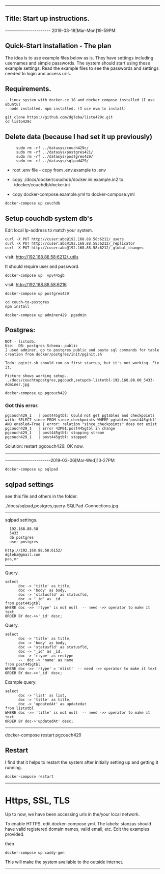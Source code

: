 
----------------------------------------------------

## Title:  Start up instructions.

----------------------- 2019-03-18[Mar-Mon]19-59PM

## Quick-Start installation - The plan

The idea is to use example files below as is. They have settings including usernames and simple passwords. 
The system should start using these example settings. 
Read the example files to see the passwords and settings needed to login and access urls.

## Requirements.

    - linux system with docker-ce 18 and docker compose installed (I use ubuntu)
    - node installed. npm installed. (I use nvm to install)


```
git clone https://github.com/dgleba/listo429c.git
cd listo429c

```


## Delete data (because I had set it up previously)

```
     sudo rm -rf ../datasys/couch429c/
     sudo rm -rf ../datasys/postgres421/
     sudo rm -rf ../datasys/postgres429/
     sudo rm -rf ../datasys/sqlpad429/

```


 - root .env file - copy from .env.example to .env

 - copy ./docs/docker/couchdb/docker.ini.example.in2 to  ./docker/couchdb/docker.ini

 - copy docker-compose.example.yml to docker-compose.yml


 ```
 docker-compose up couchdb
 
 ```


## Setup couchdb system db's

Edit local Ip-address to match your system. 

```
curl -X PUT http://cuser:abc@192.168.88.58:6212/_users
curl -X PUT http://cuser:abc@192.168.88.58:6212/_replicator
curl -X PUT http://cuser:abc@192.168.88.58:6212/_global_changes

```



visit:    http://192.168.88.58:6212/_utils

It should require user and password.


`docker-compose up  vpv445gb`

visit:    http://192.168.88.58:6216


`docker-compose up postgres429`

```
cd couch-to-postgres
npm install

```

```
docker-compose up adminer429  pgadmin

```

## Postgres:

    NOT - listodb.  
    Use:  DB: postgres Schema: public 
    I used adminer, go to postgres public and paste sql commands for table creation from docker/postgres/init/pginit.sh

    Todo: pginit.sh should run on first startup, but it's not working. Fix it.

    Picture shows working setup..
    ../docs/couchtopostgres,pgcouch,setupdb-listotbl-192.168.88.60_5433-Adminer.jpg



`docker-compose up pgcouch429`


### Got this error.

    pgcouch429_1   | post445gtbl: Could not get pgtables and checkpoints with: SELECT since FROM since_checkpoints WHERE pgtable='post445gtbl' AND enabled=True { error: relation "since_checkpoints" does not exist
    pgcouch429_1   | Error 42P01:post445gtbl in change
    pgcouch429_1   | post445gtbl: stopping stream
    pgcouch429_1   | post445gtbl: stopped


Solution: restart pgcouch429. OK now.

_____________



-----------------------2019-03-06[Mar-Wed]13-27PM

`docker-compose up sqlpad`


## sqlpad settings

see this file and others in the folder.

./docs/sqlpad,postgres,query-SQLPad-Connections.jpg

_____________


sqlpad settings.

      192.168.88.58
      5433
      db postgres
      user postgres

    http://192.168.88.58:6152/
    dgleba@gmail.com
    pas,mr

_____________



Query.

    select 
          doc -> 'title' as title,
          doc -> 'body' as body,
          doc -> 'statusfld' as statusfld,
          doc -> '_id' as _id
    from post445gtbl
    WHERE doc ->> 'rtype' is not null  -- need ->> operator to make it text
    ORDER BY doc->>'_id' desc;

Query.

    select 
          doc -> 'title' as title,
          doc -> 'body' as body,
          doc -> 'statusfld' as statusfld,
          doc -> '_id' as _id,
          doc -> 'rtype' as rectype
          --  doc -> 'name' as name
    from post445gtbl
    WHERE doc ->> 'rtype' = 'mlist'  -- need ->> operator to make it text
    ORDER BY doc->>'_id' desc;


Example query:

    select 
          doc -> 'list' as list,
          doc -> 'title' as title,
          doc -> 'updatedAt' as updatedat
    from listotbl
    WHERE doc ->> 'title' is not null  -- need ->> operator to make it text
    ORDER BY doc->'updatedAt' desc;

_____________


docker-compose restart pgcouch429


## Restart

I find that it helps to restart the system after initially setting up and getting it running.

`docker-compose restart`



----------------------------------------------------

# Https, SSL, TLS

Up to now, we have been accessing urls in the/your local network. 

To enable HTTPS, edit docker-compose.yml.
The labels: stanzas should have valid registered domain names, valid email, etc.
Edit the examples provided.

then

`docker-compose up caddy-gen`

This will make the system available to the outside internet.



----------------------------------------------------



